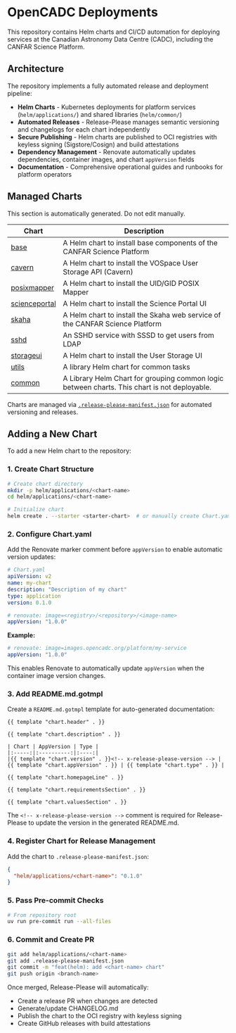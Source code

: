 # OpenCADC Deployments

This repository contains Helm charts and CI/CD automation for deploying services at the Canadian Astronomy Data Centre (CADC), including the CANFAR Science Platform.

## Architecture

The repository implements a fully automated release and deployment pipeline:

- **Helm Charts** - Kubernetes deployments for platform services (`helm/applications/`) and shared libraries (`helm/common/`)
- **Automated Releases** - Release-Please manages semantic versioning and changelogs for each chart independently
- **Secure Publishing** - Helm charts are published to OCI registries with keyless signing (Sigstore/Cosign) and build attestations
- **Dependency Management** - Renovate automatically updates dependencies, container images, and chart `appVersion` fields
- **Documentation** - Comprehensive operational guides and runbooks for platform operators

## Managed Charts

<!-- CHART-INVENTORY:START -->
This section is automatically generated. Do not edit manually.

| Chart | Description |
| --- | --- |
| [base](helm/applications/base) | A Helm chart to install base components of the CANFAR Science Platform |
| [cavern](helm/applications/cavern) | A Helm chart to install the VOSpace User Storage API (Cavern) |
| [posixmapper](helm/applications/posix-mapper) | A Helm chart to install the UID/GID POSIX Mapper |
| [scienceportal](helm/applications/science-portal) | A Helm chart to install the Science Portal UI |
| [skaha](helm/applications/skaha) | A Helm chart to install the Skaha web service of the CANFAR Science Platform |
| [sshd](helm/applications/sshd) | An SSHD service with SSSD to get users from LDAP |
| [storageui](helm/applications/storage-ui) | A Helm chart to install the User Storage UI |
| [utils](helm/applications/utils) | A library Helm chart for common tasks |
| [common](helm/common) | A Library Helm Chart for grouping common logic between charts. This chart is not deployable. |
<!-- CHART-INVENTORY:END -->

Charts are managed via [`.release-please-manifest.json`](.release-please-manifest.json) for automated versioning and releases.

## Adding a New Chart

To add a new Helm chart to the repository:

### 1. Create Chart Structure

```bash
# Create chart directory
mkdir -p helm/applications/<chart-name>
cd helm/applications/<chart-name>

# Initialize chart
helm create . --starter <starter-chart>  # or manually create Chart.yaml, values.yaml, templates/
```

### 2. Configure Chart.yaml

Add the Renovate marker comment before `appVersion` to enable automatic version updates:

```yaml
# Chart.yaml
apiVersion: v2
name: my-chart
description: "Description of my chart"
type: application
version: 0.1.0

# renovate: image=<registry>/<repository>/<image-name>
appVersion: "1.0.0"
```

**Example:**

```yaml
# renovate: image=images.opencadc.org/platform/my-service
appVersion: "1.0.0"
```

This enables Renovate to automatically update `appVersion` when the container image version changes.

### 3. Add README.md.gotmpl

Create a `README.md.gotmpl` template for auto-generated documentation:

```gotmpl
{{ template "chart.header" . }}

{{ template "chart.description" . }}

| Chart | AppVersion | Type |
|:-----:|:----------:|:----:|
|{{ template "chart.version" . }}<!-- x-release-please-version --> | {{ template "chart.appVersion" . }} | {{ template "chart.type" . }} |

{{ template "chart.homepageLine" . }}

{{ template "chart.requirementsSection" . }}

{{ template "chart.valuesSection" . }}
```

The `<!-- x-release-please-version -->` comment is required for Release-Please to update the version in the generated README.md.

### 4. Register Chart for Release Management

Add the chart to `.release-please-manifest.json`:

```json
{
  "helm/applications/<chart-name>": "0.1.0"
}
```

### 5. Pass Pre-commit Checks

```bash
# From repository root
uv run pre-commit run --all-files
```

### 6. Commit and Create PR

```bash
git add helm/applications/<chart-name>
git add .release-please-manifest.json
git commit -m "feat(helm): add <chart-name> chart"
git push origin <branch-name>
```

Once merged, Release-Please will automatically:

- Create a release PR when changes are detected
- Generate/update CHANGELOG.md
- Publish the chart to the OCI registry with keyless signing
- Create GitHub releases with build attestations

